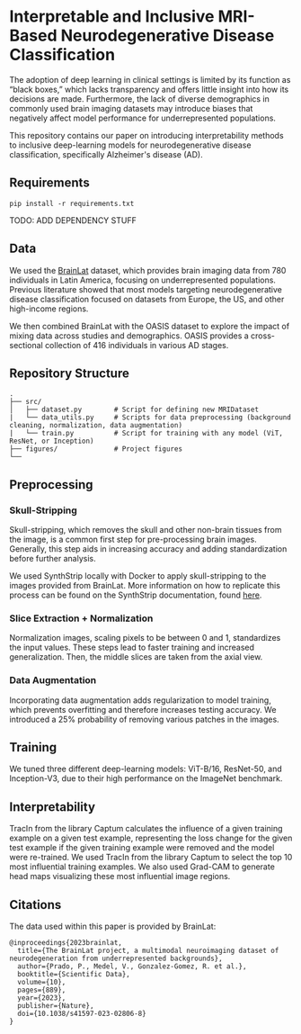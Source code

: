 # Interpretable and Inclusive MRI-Based Neurodegenerative Disease Classification
The adoption of deep learning in clinical settings is limited by its function as “black boxes,” which lacks transparency and offers little insight into
how its decisions are made. Furthermore, the lack of diverse demographics in commonly used brain imaging datasets may introduce biases that negatively
affect model performance for underrepresented populations.

This repository contains our paper on introducing interpretability methods to inclusive deep-learning models for neurodegenerative disease classification,
specifically Alzheimer's disease (AD).

## Requirements

```
pip install -r requirements.txt
```

TODO: ADD DEPENDENCY STUFF

## Data
We used the [BrainLat](https://www.nature.com/articles/s41597-023-02806-8) dataset, which provides brain imaging data from 780 individuals in Latin America, focusing on underrepresented populations. Previous literature
showed that most models targeting neurodegenerative disease classification focused on datasets from Europe, the US, and other high-income regions.

We then combined BrainLat with the OASIS dataset to explore the impact of mixing data across studies and demographics. OASIS provides a cross-sectional collection
of 416 individuals in various AD stages.

## Repository Structure
```
.
├── src/
│   ├── dataset.py        # Script for defining new MRIDataset
|   └── data_utils.py     # Scripts for data preprocessing (background cleaning, normalization, data augmentation)
|   └── train.py          # Script for training with any model (ViT, ResNet, or Inception)
├── figures/              # Project figures
└── 
```

## Preprocessing

### Skull-Stripping
Skull-stripping, which removes the skull and other non-brain tissues from the image, is a common first step for pre-processing brain images. Generally, this step
aids in increasing accuracy and adding standardization before further analysis.

We used SynthStrip locally with Docker to apply skull-stripping to the images provided from BrainLat.
More information on how to replicate this process can be found on the SynthStrip documentation, found [here](https://surfer.nmr.mgh.harvard.edu/docs/synthstrip/).

### Slice Extraction + Normalization
Normalization images, scaling pixels to be between 0 and 1, standardizes the input values. These steps lead to faster training and increased generalization.
Then, the middle slices are taken from the axial view.

### Data Augmentation
Incorporating data augmentation adds regularization to model training, which prevents overfitting and therefore increases testing accuracy. We introduced a 25% probability of removing various patches in the images.

## Training
We tuned three different deep-learning models: ViT-B/16, ResNet-50, and Inception-V3, due to their high performance on the ImageNet benchmark.

## Interpretability
TracIn from the library Captum calculates the influence of a given training example on a given test example, representing the loss change for the given test example if the given training example were removed and the model were re-trained. We used TracIn from the library Captum to select the top 10 most influential training examples. We also used Grad-CAM to generate head maps visualizing these most influential image regions. 

## Citations
The data used within this paper is provided by BrainLat:
```
@inproceedings{2023brainlat,
  title={The BrainLat project, a multimodal neuroimaging dataset of neurodegeneration from underrepresented backgrounds},
  author={Prado, P., Medel, V., Gonzalez-Gomez, R. et al.},
  booktitle={Scientific Data},
  volume={10},
  pages={889},
  year={2023},
  publisher={Nature},
  doi={10.1038/s41597-023-02806-8}
}
```
